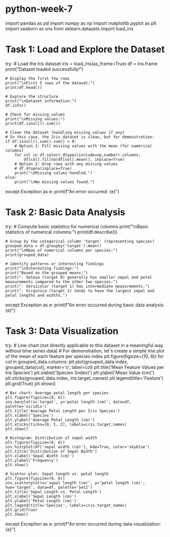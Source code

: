 # python-week-7
import pandas as pd
import numpy as np
import matplotlib.pyplot as plt
import seaborn as sns
from sklearn.datasets import load_iris

# Task 1: Load and Explore the Dataset
try:
    # Load the Iris dataset
    iris = load_iris(as_frame=True)
    df = iris.frame
    print("Dataset loaded successfully!")

    # Display the first few rows
    print("\nFirst 5 rows of the dataset:")
    print(df.head())

    # Explore the structure
    print("\nDataset information:")
    df.info()

    # Check for missing values
    print("\nMissing values:")
    print(df.isnull().sum())

    # Clean the dataset (handling missing values if any)
    # In this case, the Iris dataset is clean, but for demonstration:
    if df.isnull().sum().sum() > 0:
        # Option 1: Fill missing values with the mean (for numerical columns)
        for col in df.select_dtypes(include=np.number).columns:
            df[col].fillna(df[col].mean(), inplace=True)
        # Option 2: Drop rows with any missing values
        # df.dropna(inplace=True)
        print("\nMissing values handled.")
    else:
        print("\nNo missing values found.")

except Exception as e:
    print(f"An error occurred: {e}")

# Task 2: Basic Data Analysis
try:
    # Compute basic statistics for numerical columns
    print("\nBasic statistics of numerical columns:")
    print(df.describe())

    # Group by the categorical column 'target' (representing species)
    grouped_data = df.groupby('target').mean()
    print("\nMean of numerical columns per species:")
    print(grouped_data)

    # Identify patterns or interesting findings
    print("\nInteresting findings:")
    print("Based on the grouped means:")
    print("- Setosa (target 0) generally has smaller sepal and petal measurements compared to the other two species.")
    print("- Versicolor (target 1) has intermediate measurements.")
    print("- Virginica (target 2) tends to have the largest sepal and petal lengths and widths.")

except Exception as e:
    print(f"An error occurred during basic data analysis: {e}")

# Task 3: Data Visualization
try:
    # Line chart (not directly applicable to this dataset in a meaningful way without time series data)
    # For demonstration, let's create a simple line plot of the mean of each feature per species index
    plt.figure(figsize=(10, 6))
    for col in grouped_data.columns:
        plt.plot(grouped_data.index, grouped_data[col], marker='o', label=col)
    plt.title('Mean Feature Values per Iris Species')
    plt.xlabel('Species (Index)')
    plt.ylabel('Mean Value (cm)')
    plt.xticks(grouped_data.index, iris.target_names)
    plt.legend(title='Feature')
    plt.grid(True)
    plt.show()

    # Bar chart: Average petal length per species
    plt.figure(figsize=(8, 6))
    sns.barplot(x='target', y='petal length (cm)', data=df, palette='viridis')
    plt.title('Average Petal Length per Iris Species')
    plt.xlabel('Species')
    plt.ylabel('Average Petal Length (cm)')
    plt.xticks(ticks=[0, 1, 2], labels=iris.target_names)
    plt.show()

    # Histogram: Distribution of sepal width
    plt.figure(figsize=(8, 6))
    sns.histplot(df['sepal width (cm)'], kde=True, color='skyblue')
    plt.title('Distribution of Sepal Width')
    plt.xlabel('Sepal Width (cm)')
    plt.ylabel('Frequency')
    plt.show()

    # Scatter plot: Sepal length vs. petal length
    plt.figure(figsize=(8, 6))
    sns.scatterplot(x='sepal length (cm)', y='petal length (cm)', hue='target', data=df, palette='Set2')
    plt.title('Sepal Length vs. Petal Length')
    plt.xlabel('Sepal Length (cm)')
    plt.ylabel('Petal Length (cm)')
    plt.legend(title='Species', labels=iris.target_names)
    plt.grid(True)
    plt.show()

except Exception as e:
    print(f"An error occurred during data visualization: {e}")
